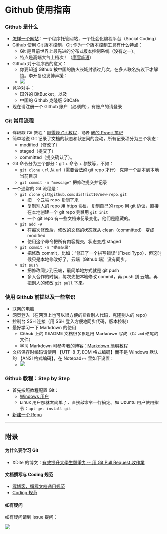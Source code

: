 Github 使用指南
===============



### Github 是什么

- [怎样一个网站][github-baidu]：一个程序托管网站，一个社会化编程平台（Social Coding）
- Github 使用 Git 版本控制，Git 作为一个版本控制工具有什么特点：
    - Git 是目前世界上最先进的分布式版本控制系统（没有之一）。
	- 特点是高端大气上档次！（[廖雪峰语][liaoxuefeng-git]）
- Github 对于程序员的意义：
    - 你要知道 Github 被中国的防火长城封锁过几次，在多人联名抗议下才解锁。李开复也发博声援：
    - ![][github-blocked]
- 竞争对手：
    - 国外的 BitBucket，以及
	- 中国的 Github 克隆版 GitCafe
- 现在请注册一个 Github 账户（必须的），有账户的请登录



### Git 常用流程

- 详细戳 Git 教程：[廖雪峰 Git 教程][git-liaoxuefeng]，或者 [我的 Progit 笔记][pro-git-notes]
- 简单地说 Git 记录了文档的状态和状态间的变动，所有记录项分为三个状态：
    - modified（修改了）
	- staged（提交了）
	- committed（提交确认了）。
- Git 命令分为三个部分：git + 命令 + 参数等，不如：
    - `git clone url` 从 url（需要合法的 git repo 才行） 克隆一个副本到本地当前目录
	- `git commit -m "message"` 把修改提交并记录
- 一个通常的 Git 流程是：
    - `git clone git@github.com:district10/new-repo.git`
	    - 把一个云端 repo 复制下来
		- 复制别人的 repo 用 https 协议，复制自己的 repo 用 git 协议，直接在本地创建一个 git repo 则使用 `git init`
		- 一个 git repo 有一些文档来记录变化，他们是隐藏的。
    - `git add -A`
	    - 在每次修改后，修改的文档的状态就从 clean（committed） 变成 modified
		- 使用这个命令把所有内容提交，状态变成 staged
    - `git commit -m "提交记录"`
	    - 把修改 commit，比如：”修正了一个拼写错误“（Fixed Typo），但这时候只是本地修改好了，云端（Github 端）没有同步。
    - `git push`
	    - 把修改同步到云端，最简单地方式就是 git push
		- 多人合作的时候，每次先把本地修改 commit，再 push 到 云端。再把别人的修改 `git pull` 下来。

		

### 使用 Github 前提以及一些常识

- 联网的电脑
- 网页登入（在网页上也可以很方便的查看别人代码，克隆别人的 repo）
- 控制台 SSH 连接（用 SSH 登入方便地同步代码，版本控制）
- 最好学习一下 Markdown 的使用
    - Github 上的 README 文档很多都是用 Markdown 写成（以 `.md` 结尾的文件）
	- 学习 Markdown 可参考我的博客：[Markdown 简明教程][markdown]
- 文档保存时编码请使用 【UTF-8 无 BOM 格式编码】而不是 Windows 默认的 【ANSI 格式编码】，在 Notepad++ 里如下设置：
    - ![][ansi-utf8]
	
	
### Github 教程：Step by Step

- 首先按照教程配置 Git：
    - [Windows 用户][git-windows]
	- Linux 用户那就太简单了，直接敲命令一行搞定。如 Ubuntu 用户使用指令：`apt-get install git`
- [新建一个 Repo][new-repo-guide]




---

## 附录

#### 为什么要学习 Git

- XDite 的博文：[有效提升大學生競爭力 -- 用 Git Pull Request 收作業][git-homework]


#### 文档撰写与 Coding 规范

- [写博客，撰写文档通用规范][convensions-writing]
- [Coding 规范][convensions-coding]


#### 如有疑问

如有疑问请到 Issue 提问：

![][how-to-issues]




[git-homework]: http://blog.xdite.net/posts/2014/06/18/git-pull-request-homework
[convensions-writing]: https://gitcafe.com/Guide-of-Coding/general-convensions
[convensions-coding]: https://gitcafe.com/Guide-of-Coding/coding-conventions
[how-to-issues]: http://whudoc.qiniudn.com/github-guide/img/issues.png

[github-baidu]: http://baike.baidu.com/view/3366456.htm
[git-liaoxuefeng]: http://www.liaoxuefeng.com/wiki/0013739516305929606dd18361248578c67b8067c8c017b000
[pro-git-notes]: http://jianshu.io/p/db84ee45f16c
[liaoxuefeng-git]: http://www.liaoxuefeng.com/wiki/0013739516305929606dd18361248578c67b8067c8c017b000/001373962845513aefd77a99f4145f0a2c7a7ca057e7570000
[github-blocked]: http://whudoc.qiniudn.com/github-guide/img/github-blocked.png
[git-windows]: https://github.com/whudoc/github-guide/blob/master/%E9%85%8D%E7%BD%AE-Windows.md
[new-repo-guide]: https://github.com/whudoc/github-guide/blob/master/%E6%96%B0%E5%BB%BA-Repo.md
[markdown]: http://jianshu.io/p/7bd23251da0a

[ansi-utf8]:  http://whudoc.qiniudn.com/github-guide/img/ansi-utf8.png